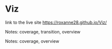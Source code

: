 # Viz

link to the live site  https://roxanne28.github.io/Viz/

Notes: coverage, transition, overview
<script async src="//jsfiddle.net/roroxom/nc9ao1dr/embed/result/"></script>

Notes: coverage, overview
<script async src="//jsfiddle.net/roroxom/nvteb31f/embed/result/"></script>

